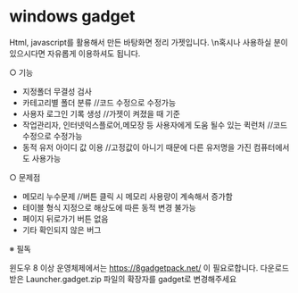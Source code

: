 # windows gadget

Html, javascript를 활용해서 만든 바탕화면 정리 가젯입니다. \n혹시나 사용하실 분이 있으시다면 자유롭게 이용하셔도 됩니다.

○ 기능
  - 지정폴더 무결성 검사
  - 카테고리별 폴더 분류           //코드 수정으로 수정가능
  - 사용자 로그인 기록 생성        //가젯이 켜졌을 때 기준
  - 작업관리자, 인터넷익스플로어,메모장 등 사용자에게 도움 될수 있는 퀵런처           //코드 수정으로 수정가능
  - 동적 유저 아이디 값 이용               //고정값이 아니기 때문에 다른 유저명을 가진 컴퓨터에서도 사용가능

○ 문제점
- 메모리 누수문제 //버튼 클릭 시 메모리 사용량이 계속해서 증가함
- 테이블 형식 지정으로 해상도에 따른 동적 변경 불가능
- 페이지 뒤로가기 버튼 없음
- 기타 확인되지 않은 버그

※ 필독

윈도우 8 이상 운영체제에서는 https://8gadgetpack.net/ 이 필요로합니다.
다운로드 받은 Launcher.gadget.zip 파일의 확장자를 gadget로 변경해주세요
